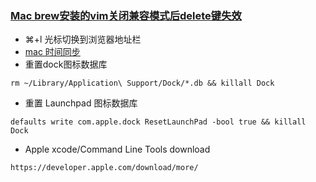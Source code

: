 
### [Mac brew安装的vim关闭兼容模式后delete键失效](http://cenalulu.github.io/linux/why-my-backspace-not-work-in-vim/)

- ⌘+l 光标切换到浏览器地址栏
- [mac 时间同步](https://shipengliang.com/software-exp/mac-os%E6%97%B6%E9%97%B4%E4%B8%8D%E5%90%8C%E6%AD%A5%E9%97%AE%E9%A2%98%E5%A6%82%E4%BD%95%E8%A7%A3%E5%86%B3.html)
- 重置dock图标数据库
```shell
rm ~/Library/Application\ Support/Dock/*.db && killall Dock
```
- 重置 Launchpad 图标数据库
```shell
defaults write com.apple.dock ResetLaunchPad -bool true && killall Dock
```
- Apple xcode/Command Line Tools download
```
https://developer.apple.com/download/more/
```
